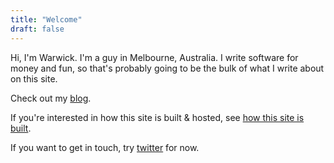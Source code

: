 ```yaml
---
title: "Welcome"
draft: false
---
```


Hi, I'm Warwick. I'm a guy in Melbourne, Australia. I write software for money
and fun, so that's probably going to be the bulk of what I write about on this
site.

Check out my [blog](blog).

If you're interested in how this site is built & hosted, see
[how this site is built](./blog/20200320_how_this_blog_is_built).

If you want to get in touch, try [twitter](https://twitter.com/uozu_aho) for
now.
